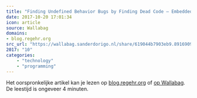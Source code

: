 ```yaml
---
title: "Finding Undefined Behavior Bugs by Finding Dead Code – Embedded in Academia"
date: 2017-10-20 17:01:34
icon: article
source: Wallabag
domains:
- blog.regehr.org
src_url: "https://wallabag.sanderdorigo.nl/share/619044b7903eb9.89169099"
2017: "10"
categories:
    - "technology"
    - "programming"
---
```

Het oorspronkelijke artikel kan je lezen op [blog.regehr.org](https://blog.regehr.org/archives/970) of [op Wallabag](https://wallabag.sanderdorigo.nl/share/619044b7903eb9.89169099). De leestijd is ongeveer 4 minuten.